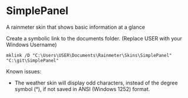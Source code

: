 # SimplePanel
A rainmeter skin that shows basic information at a glance

Create a symbolic link to the documents folder. (Replace USER with your Windows Username)
```
mklink /D "C:\Users\USER\Documents\Rainmeter\Skins\SimplePanel" "C:\git\SimplePanel"
```

Known issues:
* The weather skin will display odd characters, instead of the degree symbol (°), if not saved in ANSI (Windows 1252) format.